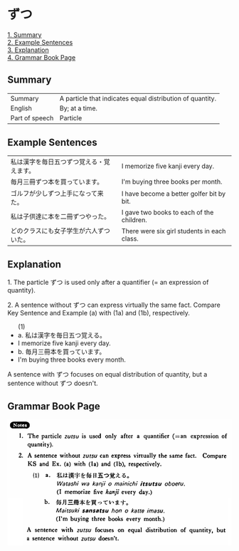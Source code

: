 # ずつ

[1. Summary](#summary)<br>
[2. Example Sentences](#example-sentences)<br>
[3. Explanation](#explanation)<br>
[4. Grammar Book Page](#grammar-book-page)<br>


## Summary

<table><tr>   <td>Summary</td>   <td>A particle that indicates equal distribution of quantity.</td></tr><tr>   <td>English</td>   <td>By; at a time.</td></tr><tr>   <td>Part of speech</td>   <td>Particle</td></tr></table>

## Example Sentences

<table><tr>   <td>私は漢字を毎日五つずつ覚える・覚えます。</td>   <td>I memorize five kanji every day.</td></tr><tr>   <td>毎月三冊ずつ本を買っています。</td>   <td>I'm buying three books per month.</td></tr><tr>   <td>ゴルフが少しずつ上手になって来た。</td>   <td>I have become a better golfer bit by bit.</td></tr><tr>   <td>私は子供達に本を二冊ずつやった。</td>   <td>I gave two books to each of the children.</td></tr><tr>   <td>どのクラスにも女子学生が六人ずついた。</td>   <td>There were six girl students in each class.</td></tr></table>

## Explanation

<p>1. The particle <span class="cloze">ずつ</span> is used only after a quantifier (= an expression of quantity).</p>  <p>2. A sentence without <span class="cloze">ずつ</span> can express virtually the same fact. Compare Key Sentence and Example (a) with (1a) and (1b), respectively.</p>  <ul>(1) <li>a. 私は漢字を毎日五つ覚える。</li> <li>I memorize five kanji every day.</li> <div class="divide"></div> <li>b. 毎月三冊本を買っています。</li> <li>I'm buying three books every month.</li> </ul>  <p>A sentence with <span class="cloze">ずつ</span> focuses on equal distribution of quantity, but a sentence without <span class="cloze">ずつ</span> doesn't.</p>

## Grammar Book Page

![](../img/Basicずつ.png)

